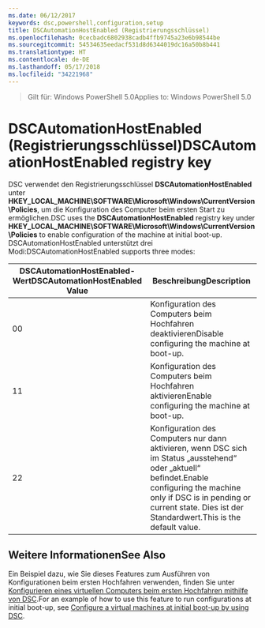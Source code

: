 ```yaml
---
ms.date: 06/12/2017
keywords: dsc,powershell,configuration,setup
title: DSCAutomationHostEnabled (Registrierungsschlüssel)
ms.openlocfilehash: 0cecbadc6802938cadb4ffb9745a23e6b98544be
ms.sourcegitcommit: 54534635eedacf531d8d6344019dc16a50b8b441
ms.translationtype: HT
ms.contentlocale: de-DE
ms.lasthandoff: 05/17/2018
ms.locfileid: "34221968"
---
```

><span data-ttu-id="78872-103">Gilt für: Windows PowerShell 5.0</span><span class="sxs-lookup"><span data-stu-id="78872-103">Applies to: Windows PowerShell 5.0</span></span>

# <a name="dscautomationhostenabled-registry-key"></a><span data-ttu-id="78872-104">DSCAutomationHostEnabled (Registrierungsschlüssel)</span><span class="sxs-lookup"><span data-stu-id="78872-104">DSCAutomationHostEnabled registry key</span></span>

<span data-ttu-id="78872-105">DSC verwendet den Registrierungsschlüssel **DSCAutomationHostEnabled** unter **HKEY_LOCAL_MACHINE\SOFTWARE\Microsoft\Windows\CurrentVersion\Policies**, um die Konfiguration des Computer beim ersten Start zu ermöglichen.</span><span class="sxs-lookup"><span data-stu-id="78872-105">DSC uses the **DSCAutomationHostEnabled** registry key under **HKEY_LOCAL_MACHINE\SOFTWARE\Microsoft\Windows\CurrentVersion\Policies** to enable configuration of the machine at initial boot-up.</span></span>
<span data-ttu-id="78872-106">DSCAutomationHostEnabled unterstützt drei Modi:</span><span class="sxs-lookup"><span data-stu-id="78872-106">DSCAutomationHostEnabled supports three modes:</span></span>

|  <span data-ttu-id="78872-107">DSCAutomationHostEnabled-Wert</span><span class="sxs-lookup"><span data-stu-id="78872-107">DSCAutomationHostEnabled Value</span></span>  |  <span data-ttu-id="78872-108">Beschreibung</span><span class="sxs-lookup"><span data-stu-id="78872-108">Description</span></span>   |
|---|---|
<span data-ttu-id="78872-109">0</span><span class="sxs-lookup"><span data-stu-id="78872-109">0</span></span> | <span data-ttu-id="78872-110">Konfiguration des Computers beim Hochfahren deaktivieren</span><span class="sxs-lookup"><span data-stu-id="78872-110">Disable configuring the machine at boot-up.</span></span> |
<span data-ttu-id="78872-111">1</span><span class="sxs-lookup"><span data-stu-id="78872-111">1</span></span> | <span data-ttu-id="78872-112">Konfiguration des Computers beim Hochfahren aktivieren</span><span class="sxs-lookup"><span data-stu-id="78872-112">Enable configuring the machine at boot-up.</span></span> |
<span data-ttu-id="78872-113">2</span><span class="sxs-lookup"><span data-stu-id="78872-113">2</span></span> | <span data-ttu-id="78872-114">Konfiguration des Computers nur dann aktivieren, wenn DSC sich im Status „ausstehend“ oder „aktuell“ befindet.</span><span class="sxs-lookup"><span data-stu-id="78872-114">Enable configuring the machine only if DSC is in pending or current state.</span></span> <span data-ttu-id="78872-115">Dies ist der Standardwert.</span><span class="sxs-lookup"><span data-stu-id="78872-115">This is the default value.</span></span> |

## <a name="see-also"></a><span data-ttu-id="78872-116">Weitere Informationen</span><span class="sxs-lookup"><span data-stu-id="78872-116">See Also</span></span>

<span data-ttu-id="78872-117">Ein Beispiel dazu, wie Sie dieses Features zum Ausführen von Konfigurationen beim ersten Hochfahren verwenden, finden Sie unter [Konfigurieren eines virtuellen Computers beim ersten Hochfahren mithilfe von DSC](bootstrapDsc.md).</span><span class="sxs-lookup"><span data-stu-id="78872-117">For an example of how to use this feature to run configurations at initial boot-up, see [Configure a virtual machines at initial boot-up by using DSC](bootstrapDsc.md).</span></span>